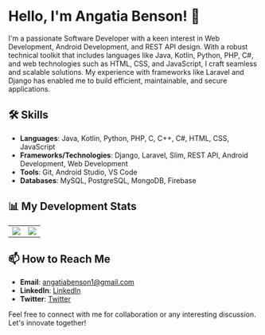 # Hello, I'm Angatia Benson! 👋

I'm a passionate Software Developer with a keen interest in Web Development, Android Development, and REST API design. With a robust technical toolkit that includes languages like Java, Kotlin, Python, PHP, C#, and web technologies such as HTML, CSS, and JavaScript, I craft seamless and scalable solutions. My experience with frameworks like Laravel and Django has enabled me to build efficient, maintainable, and secure applications.

## 🛠️ Skills
- **Languages**: Java, Kotlin, Python, PHP, C, C++, C#, HTML, CSS, JavaScript
- **Frameworks/Technologies**: Django, Laravel, Slim, REST API, Android Development, Web Development
- **Tools**: Git, Android Studio, VS Code
- **Databases**: MySQL, PostgreSQL, MongoDB, Firebase

## 📊 My Development Stats

<table>
  <tr>
    <td valign="top"><img src="https://github-readme-stats.vercel.app/api/wakatime?username=bensonetia&layout=compact&theme=dark" /></td>
    <td valign="top"><img src="https://streak-stats.demolab.com?user=angatiabenson&theme=dark&hide_border=true&mode=weekly" /></td>
  </tr>
</table>

## 📫 How to Reach Me
- **Email**: angatiabenson1@gmail.com
- **LinkedIn**: [LinkedIn](https://www.linkedin.com/in/angatia-benson/)
- **Twitter**: [Twitter](https://twitter.com/bensonetia)

Feel free to connect with me for collaboration or any interesting discussion. Let's innovate together!

